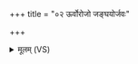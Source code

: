 +++
title = "०२ ऊर्वोरोजो जङ्घयोर्जवः"

+++
<details><summary>मूलम् (VS)</summary>

ऊ॒र्वोरोजो॒ जङ्घ॑योर्ज॒वः पाद॑योः।  
प्र॑ति॒ष्ठा अरि॑ष्टानि मे॒ सर्वा॒त्मानि॑भृष्टः ॥
</details>